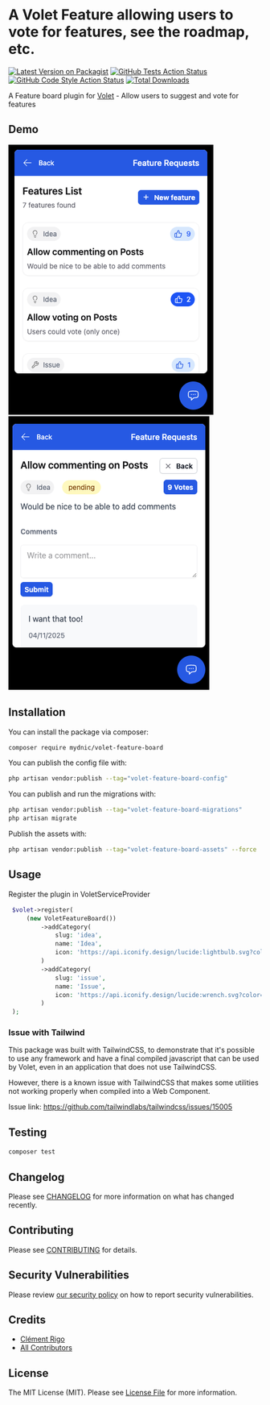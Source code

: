 # A Volet Feature allowing users to vote for features, see the roadmap, etc.

[![Latest Version on Packagist](https://img.shields.io/packagist/v/mydnic/volet-feature-board.svg?style=flat-square)](https://packagist.org/packages/mydnic/volet-feature-board)
[![GitHub Tests Action Status](https://img.shields.io/github/actions/workflow/status/mydnic/volet-feature-board/run-tests.yml?branch=main&label=tests&style=flat-square)](https://github.com/mydnic/volet-feature-board/actions?query=workflow%3Arun-tests+branch%3Amain)
[![GitHub Code Style Action Status](https://img.shields.io/github/actions/workflow/status/mydnic/volet-feature-board/fix-php-code-style-issues.yml?branch=main&label=code%20style&style=flat-square)](https://github.com/mydnic/volet-feature-board/actions?query=workflow%3A"Fix+PHP+code+style+issues"+branch%3Amain)
[![Total Downloads](https://img.shields.io/packagist/dt/mydnic/volet-feature-board.svg?style=flat-square)](https://packagist.org/packages/mydnic/volet-feature-board)

A Feature board plugin for [Volet](https://github.com/mydnic/volet) - Allow users to suggest and vote for features

## Demo

![Demo of Feature List](demo1.png)
![Demo of Feature View](demo2.png)

## Installation

You can install the package via composer:

```bash
composer require mydnic/volet-feature-board
```

You can publish the config file with:

```bash
php artisan vendor:publish --tag="volet-feature-board-config"
```

You can publish and run the migrations with:

```bash
php artisan vendor:publish --tag="volet-feature-board-migrations"
php artisan migrate
```

Publish the assets with:

```bash
php artisan vendor:publish --tag="volet-feature-board-assets" --force
```

## Usage

Register the plugin in VoletServiceProvider
```php
 $volet->register(
     (new VoletFeatureBoard())
         ->addCategory(
             slug: 'idea',
             name: 'Idea',
             icon: 'https://api.iconify.design/lucide:lightbulb.svg?color=%23888888'
         )
         ->addCategory(
             slug: 'issue',
             name: 'Issue',
             icon: 'https://api.iconify.design/lucide:wrench.svg?color=%23888888'
         )
 );
```

### Issue with Tailwind

This package was built with TailwindCSS, to demonstrate that it's possible to use any framework and have a final compiled javascript that can be used by Volet, even in an application that does not use TailwindCSS.

However, there is a known issue with TailwindCSS that makes some utilities not working properly when compiled into a Web Component.

Issue link: https://github.com/tailwindlabs/tailwindcss/issues/15005

## Testing

```bash
composer test
```

## Changelog

Please see [CHANGELOG](CHANGELOG.md) for more information on what has changed recently.

## Contributing

Please see [CONTRIBUTING](CONTRIBUTING.md) for details.

## Security Vulnerabilities

Please review [our security policy](../../security/policy) on how to report security vulnerabilities.

## Credits

- [Clément Rigo](https://github.com/mydnic)
- [All Contributors](../../contributors)

## License

The MIT License (MIT). Please see [License File](LICENSE.md) for more information.
